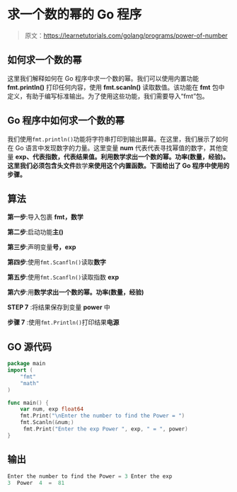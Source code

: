# 求一个数的幂的 Go 程序

> 原文：<https://learnetutorials.com/golang/programs/power-of-number>

## 如何求一个数的幂

这里我们解释如何在 Go 程序中求一个数的幂。我们可以使用内置功能 **fmt.println()** 打印任何内容，使用 **fmt.scanln()** 读取数值。该功能在 **fmt** 包中定义，有助于编写标准输出。为了使用这些功能，我们需要导入“fmt”包。

## Go 程序中如何求一个数的幂

我们使用`fmt.println()`功能将字符串打印到输出屏幕。在这里，我们展示了如何在 Go 语言中发现数字的力量。这里变量 **num** 代表代表寻找幂值的数字，其他变量 **exp、**代表指数，**代表结果值。利用**数学求出一个数的幂。功率(数量，经验)**。这里我们必须包含头文件**数学**来使用这个内置函数。下面给出了 Go 程序中使用的步骤。**

## 算法

**第一步**:导入包裹 **fmt，数学**

**第二步**:启动功能**主()**

**第三步**:声明变量**号，exp**

**第四步**:使用`fmt.Scanfln()`读取**数字**

**第五步**:使用`fmt.Scanfln()`读取指数 **exp**

**第六步**:用**数学求出一个数的幂。功率(数量，经验)**

**STEP 7** :将结果保存到变量 **power** 中

**步骤 7** :使用`fmt.Println()`打印结果**电源**

## GO 源代码

```go
package main
import (
    "fmt"
    "math"
)

func main() {
    var num, exp float64
    fmt.Print("\nEnter the number to find the Power = ")
    fmt.Scanln(&num;)
     fmt.Print("Enter the exp Power ", exp, " = ", power)
}

```

## 输出

```go
Enter the number to find the Power = 3 Enter the exp
3  Power  4  =  81
```